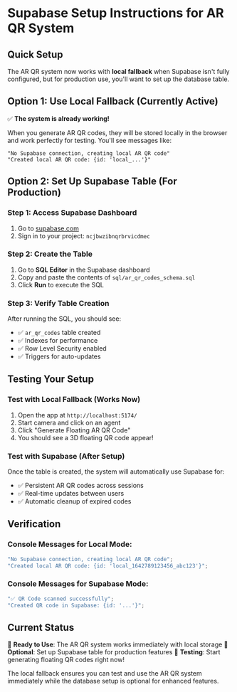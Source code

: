 # Supabase Setup Instructions for AR QR System

## Quick Setup

The AR QR system now works with **local fallback** when Supabase isn't fully configured, but for production use, you'll want to set up the database table.

## Option 1: Use Local Fallback (Currently Active)

✅ **The system is already working!**

When you generate AR QR codes, they will be stored locally in the browser and work perfectly for testing. You'll see messages like:

```
"No Supabase connection, creating local AR QR code"
"Created local AR QR code: {id: 'local_...'}"
```

## Option 2: Set Up Supabase Table (For Production)

### Step 1: Access Supabase Dashboard

1. Go to [supabase.com](https://supabase.com)
2. Sign in to your project: `ncjbwzibnqrbrvicdmec`

### Step 2: Create the Table

1. Go to **SQL Editor** in the Supabase dashboard
2. Copy and paste the contents of `sql/ar_qr_codes_schema.sql`
3. Click **Run** to execute the SQL

### Step 3: Verify Table Creation

After running the SQL, you should see:

- ✅ `ar_qr_codes` table created
- ✅ Indexes for performance
- ✅ Row Level Security enabled
- ✅ Triggers for auto-updates

## Testing Your Setup

### Test with Local Fallback (Works Now)

1. Open the app at `http://localhost:5174/`
2. Start camera and click on an agent
3. Click "Generate Floating AR QR Code"
4. You should see a 3D floating QR code appear!

### Test with Supabase (After Setup)

Once the table is created, the system will automatically use Supabase for:

- ✅ Persistent AR QR codes across sessions
- ✅ Real-time updates between users
- ✅ Automatic cleanup of expired codes

## Verification

### Console Messages for Local Mode:

```javascript
"No Supabase connection, creating local AR QR code";
"Created local AR QR code: {id: 'local_1642789123456_abc123'}";
```

### Console Messages for Supabase Mode:

```javascript
"✅ QR Code scanned successfully";
"Created QR code in Supabase: {id: '...'}";
```

## Current Status

🎯 **Ready to Use**: The AR QR system works immediately with local storage
🔧 **Optional**: Set up Supabase table for production features
🚀 **Testing**: Start generating floating QR codes right now!

The local fallback ensures you can test and use the AR QR system immediately while the database setup is optional for enhanced features.
